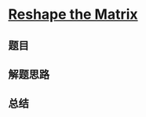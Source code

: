# [Reshape the Matrix](https://leetcode.com/problems/reshape-the-matrix/)

## 题目


## 解题思路


## 总结


